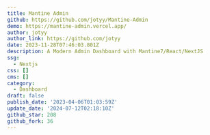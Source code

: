 ```yaml
---
title: Mantine Admin
github: https://github.com/jotyy/Mantine-Admin
demo: https://mantine-admin.vercel.app/
author: jotyy
author_link: https://github.com/jotyy
date: 2023-11-28T07:46:03.801Z
description: A Modern Admin Dashboard with Mantine7/React/NextJS
ssg:
  - Nextjs
css: []
cms: []
category:
  - Dashboard
draft: false
publish_date: '2023-04-06T01:03:59Z'
update_date: '2024-07-12T02:18:10Z'
github_star: 208
github_fork: 36
---
```

